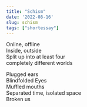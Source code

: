 ```yaml
---
title: "Schism"
date: '2022-08-16'
slug: schism
tags: ["shortessay"]
---
```


Online, offline  
Inside, outside  
Split up into at least four  
completely different worlds  

Plugged ears   
Blindfolded Eyes  
Muffled mouths  
Separated time, isolated space  
Broken us
